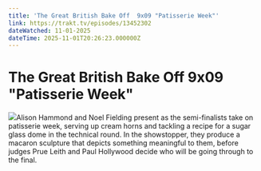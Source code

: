 ```yaml
---
title: 'The Great British Bake Off  9x09 "Patisserie Week"' 
link: https://trakt.tv/episodes/13452302
dateWatched: 11-01-2025
dateTime: 2025-11-01T20:26:23.000000Z
---
```

# The Great British Bake Off  9x09 "Patisserie Week"

![](https://walter-r2.trakt.tv/images/episodes/013/452/302/screenshots/thumb/0d885c95aa.jpg)Alison Hammond and Noel Fielding present as the semi-finalists take on patisserie week, serving up cream horns and tackling a recipe for a sugar glass dome in the technical round. In the showstopper, they produce a macaron sculpture that depicts something meaningful to them, before judges Prue Leith and Paul Hollywood decide who will be going through to the final.
